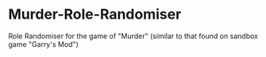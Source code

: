 # Murder-Role-Randomiser
Role Randomiser for the game of "Murder" (similar to that found on sandbox game "Garry's Mod")
